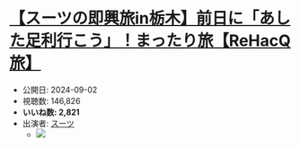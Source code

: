 # [【スーツの即興旅in栃木】前日に「あした足利行こう」！まったり旅【ReHacQ旅】](https://www.youtube.com/watch?v=S1tucsWEEWI)
-   公開日: 2024-09-02
-   視聴数: 146,826
-   **いいね数: 2,821**
-   出演者: [スーツ](/rehacq_fan/people/スーツ "wikilink")
    - [![](https://img.youtube.com/vi/S1tucsWEEWI/hqdefault.jpg)](https://www.youtube.com/watch?v=S1tucsWEEWI)
